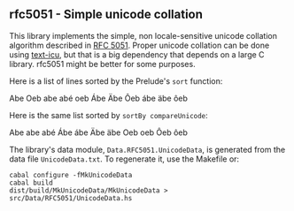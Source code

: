 rfc5051 - Simple unicode collation
----------------------------------

This library implements the simple, non locale-sensitive unicode collation
algorithm described in [RFC 5051](http://www.rfc-editor.org/rfc/rfc5051.txt).
Proper unicode collation can be done using
[text-icu](http://hackage.org/package/text-icu), but that is a big
dependency that depends on a large C library.  rfc5051 might be better
for some purposes.

Here is a list of lines sorted by the Prelude's `sort` function:

Abe
Oeb
abe
abé
oeb
Ábe
Äbe
Ôeb
ábe
äbe
ôeb

Here is the same list sorted by `sortBy compareUnicode`:

Abe
abe
abé
Ábe
ábe
Äbe
äbe
Oeb
oeb
Ôeb
ôeb

The library's data module, `Data.RFC5051.UnicodeData`, is generated
from the data file `UnicodeData.txt`.  To regenerate it, use the
Makefile or:

    cabal configure -fMkUnicodeData
    cabal build
    dist/build/MkUnicodeData/MkUnicodeData > src/Data/RFC5051/UnicodeData.hs

